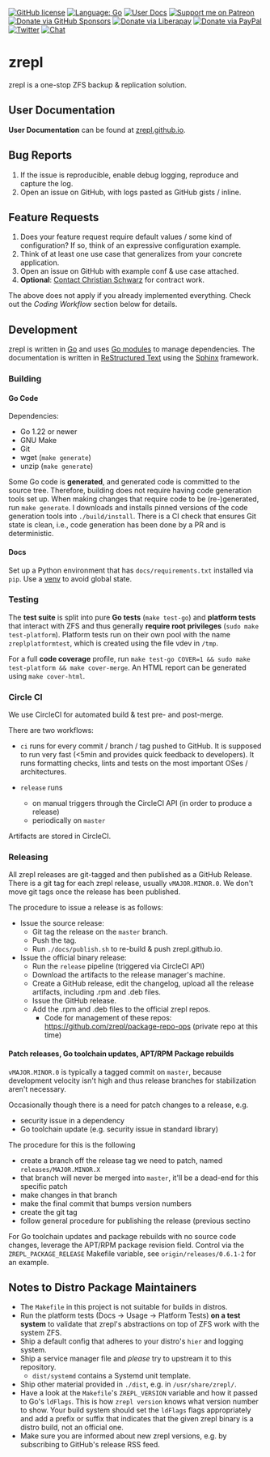 [![GitHub license](https://img.shields.io/github/license/zrepl/zrepl.svg)](https://github.com/zrepl/zrepl/blob/master/LICENSE)
[![Language: Go](https://img.shields.io/badge/lang-Go-6ad7e5.svg)](https://golang.org/)
[![User Docs](https://img.shields.io/badge/docs-web-blue.svg)](https://zrepl.github.io)
[![Support me on Patreon](https://img.shields.io/badge/dynamic/json?color=yellow&label=Patreon&query=data.attributes.patron_count&url=https%3A%2F%2Fwww.patreon.com%2Fapi%2Fcampaigns%2F3095079)](https://patreon.com/zrepl)
[![Donate via GitHub Sponsors](https://img.shields.io/static/v1?label=Sponsor&message=%E2%9D%A4&logo=GitHub&style=flat&color=yellow)](https://github.com/sponsors/problame)
[![Donate via Liberapay](https://img.shields.io/liberapay/patrons/zrepl.svg?logo=liberapay)](https://liberapay.com/zrepl/donate)
[![Donate via PayPal](https://img.shields.io/badge/donate-paypal-yellow.svg)](https://www.paypal.com/cgi-bin/webscr?cmd=_s-xclick&hosted_button_id=R5QSXJVYHGX96)
[![Twitter](https://img.shields.io/twitter/url/https/github.com/zrepl/zrepl.svg?style=social)](https://twitter.com/intent/tweet?text=Wow:&url=https%3A%2F%2Fgithub.com%2Fzrepl%2Fzrepl)
[![Chat](https://img.shields.io/badge/chat-matrix-blue.svg)](https://matrix.to/#/#zrepl:matrix.org)

# zrepl
zrepl is a one-stop ZFS backup & replication solution.

## User Documentation

**User Documentation** can be found at [zrepl.github.io](https://zrepl.github.io).

## Bug Reports

1. If the issue is reproducible, enable debug logging, reproduce and capture the log.
2. Open an issue on GitHub, with logs pasted as GitHub gists / inline.

## Feature Requests

1. Does your feature request require default values / some kind of configuration?
   If so, think of an expressive configuration example.
2. Think of at least one use case that generalizes from your concrete application.
3. Open an issue on GitHub with example conf & use case attached.
4. **Optional**: [Contact Christian Schwarz](https://cschwarz.com) for contract work.

The above does not apply if you already implemented everything.
Check out the *Coding Workflow* section below for details.

## Development

zrepl is written in [Go](https://golang.org) and uses [Go modules](https://github.com/golang/go/wiki/Modules) to manage dependencies.
The documentation is written in [ReStructured Text](http://docutils.sourceforge.net/rst.html) using the [Sphinx](https://www.sphinx-doc.org) framework.

### Building

#### Go Code

Dependencies:

* Go 1.22 or newer
* GNU Make
* Git
* wget (`make generate`)
* unzip (`make generate`)

Some Go code is **generated**, and generated code is committed to the source tree.
Therefore, building does not require having code generation tools set up.
When making changes that require code to be (re-)generated, run `make generate`.
I downloads and installs pinned versions of the code generation tools into `./build/install`.
There is a CI check that ensures Git state is clean, i.e., code generation has been done by a PR and is deterministic.

#### Docs

Set up a Python environment that has `docs/requirements.txt` installed via `pip`.
Use a  [venv](https://docs.python.org/3/library/venv.html) to avoid global state.

### Testing

The **test suite** is split into pure **Go tests** (`make test-go`) and **platform tests** that interact with ZFS and thus generally **require root privileges** (`sudo make test-platform`).
Platform tests run on their own pool with the name `zreplplatformtest`, which is created using the file vdev in `/tmp`.

For a full **code coverage** profile, run `make test-go COVER=1 && sudo make test-platform && make cover-merge`.
An HTML report can be generated using `make cover-html`.

### Circle CI

We use CircleCI for automated build & test pre- and post-merge.

There are two workflows:

* `ci` runs for every commit / branch / tag pushed to GitHub.
  It is supposed to run very fast (<5min and provides quick feedback to developers).
  It runs formatting checks, lints and tests on the most important OSes / architectures.

* `release` runs
  * on manual triggers through the CircleCI API (in order to produce a release)
  * periodically on `master`

Artifacts are stored in CircleCI.

### Releasing

All zrepl releases are git-tagged and then published as a GitHub Release.
There is a git tag for each zrepl release, usually `vMAJOR.MINOR.0`.
We don't move git tags once the release has been published.

The procedure to issue a release is as follows:
* Issue the source release:
  * Git tag the release on the `master` branch.
  * Push the tag.
  * Run `./docs/publish.sh` to re-build & push zrepl.github.io.
* Issue the official binary release:
  * Run the `release` pipeline (triggered via CircleCI API)
  * Download the artifacts to the release manager's machine.
  * Create a GitHub release, edit the changelog, upload all the release artifacts, including .rpm and .deb files.
  * Issue the GitHub release.
  * Add the .rpm and .deb files to the official zrepl repos.
    * Code for management of these repos: https://github.com/zrepl/package-repo-ops (private repo at this time)

#### Patch releases, Go toolchain updates, APT/RPM Package rebuilds

`vMAJOR.MINOR.0` is typically a tagged commit on `master`, because development velocity isn't high
and thus release branches for stabilization aren't necessary.

Occasionally though there is a need for patch changes to a release, e.g.
- security issue in a dependency
- Go toolchain update (e.g. security issue in standard library)

The procedure for this is the following
- create a branch off the release tag we need to patch, named `releases/MAJOR.MINOR.X`
- that branch will never be merged into `master`, it'll be a dead-end for this specific patch
- make changes in that branch
- make the final commit that bumps version numbers
- create the git tag
- follow general procedure for publishing the release (previous sectino

For Go toolchain updates and package rebuilds with no source code changes, leverage the APT/RPM package revision field.
Control via the `ZREPL_PACKAGE_RELEASE` Makefile variable, see `origin/releases/0.6.1-2` for an example.



## Notes to Distro Package Maintainers

* The `Makefile` in this project is not suitable for builds in distros.
* Run the platform tests (Docs -> Usage -> Platform Tests) **on a test system** to validate that zrepl's abstractions on top of ZFS work with the system ZFS.
* Ship a default config that adheres to your distro's `hier` and logging system.
* Ship a service manager file and _please_ try to upstream it to this repository.
  * `dist/systemd` contains a Systemd unit template.
* Ship other material provided in `./dist`, e.g. in `/usr/share/zrepl/`.
* Have a look at the `Makefile`'s `ZREPL_VERSION` variable and how it passed to Go's `ldFlags`.
  This is how `zrepl version` knows what version number to show.
  Your build system should set the `ldFlags` flags appropriately and add a prefix or suffix that indicates that the given zrepl binary is a distro build, not an official one.
* Make sure you are informed about new zrepl versions, e.g. by subscribing to GitHub's release RSS feed.
